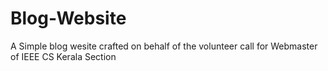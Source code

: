 # Blog-Website
A Simple blog wesite crafted on behalf of the volunteer call for Webmaster of IEEE CS Kerala Section
